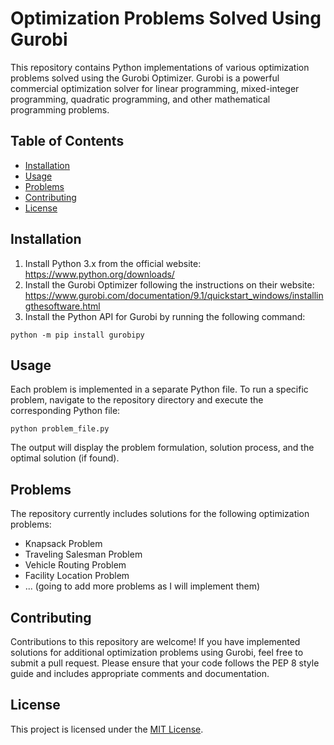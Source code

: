 # Optimization Problems Solved Using Gurobi

This repository contains Python implementations of various optimization problems solved using the Gurobi Optimizer. Gurobi is a powerful commercial optimization solver for linear programming, mixed-integer programming, quadratic programming, and other mathematical programming problems.

## Table of Contents

- [Installation](#installation)
- [Usage](#usage)
- [Problems](#problems)
- [Contributing](#contributing)
- [License](#license)

## Installation

1. Install Python 3.x from the official website: https://www.python.org/downloads/
2. Install the Gurobi Optimizer following the instructions on their website: https://www.gurobi.com/documentation/9.1/quickstart_windows/installingthesoftware.html
3. Install the Python API for Gurobi by running the following command:

```
python -m pip install gurobipy
```

## Usage

Each problem is implemented in a separate Python file. To run a specific problem, navigate to the repository directory and execute the corresponding Python file:

```
python problem_file.py
```

The output will display the problem formulation, solution process, and the optimal solution (if found).

## Problems

The repository currently includes solutions for the following optimization problems:

- Knapsack Problem
- Traveling Salesman Problem
- Vehicle Routing Problem
- Facility Location Problem
- ... (going to add more problems as I will implement them)

## Contributing

Contributions to this repository are welcome! If you have implemented solutions for additional optimization problems using Gurobi, feel free to submit a pull request. Please ensure that your code follows the PEP 8 style guide and includes appropriate comments and documentation.

## License

This project is licensed under the [MIT License](LICENSE).



